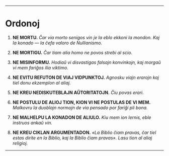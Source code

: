 -----
# Ordonoj

1. **NE MORTU.**
    *Ĉar via morto senigos vin je la eblo ekkoni la mondon. Kaj la konado — la ĉefa valoro de Nullianismo.*

2. **NE MORTIGU.**
    *Ĉar tiam alia homo ne povos strebi al scio.*

3. **NE MISINFORMU.**
    *Hodiaŭ vi disvastigas falsajn konvinkojn, kaj morgaŭ vi mem fariĝos ilia viktimo.*

4. **NE EVITU REFUTON DE VIAJ VIDPUNKTOJ.**
    *Agnosku viajn erarojn kaj tiel donu ekzemplon al aliaj.*

5. **NE KREU NEDISKUTEBLAJN AŬTORITATOJN.**
    *Ĉiu povas erari.*

6. **NE POSTULU DE ALIOJ TION, KION VI NE POSTULAS DE VI MEM.**
    *Malkovru la duoblajn normojn de via pensado por fariĝi pli bona.*

7. **NE MALHELPU LA KONADON DE ALIULO.**
    *Kiu mem ion lernis, eble instruos ankaŭ vin.*

8. **NE KREU CIKLAN ARGUMENTADON.**
    *«La Biblio ĉiam pravas, ĉar tiel estas dirite en la Biblio, kaj la Biblio ĉiam pravas». Lasu tion al aliaj religioj.*
-----